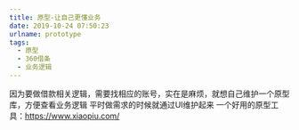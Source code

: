 ```yaml
---
title: 原型-让自己更懂业务
date: 2019-10-24 07:50:23
urlname: prototype
tags:
  - 原型
  - 360借条
  - 业务逻辑
---
```

因为要做借款相关逻辑，需要找相应的账号，实在是麻烦，就想自己维护一个原型库，方便查看业务逻辑
平时做需求的时候就通过UI维护起来
一个好用的原型工具：https://www.xiaopiu.com/
